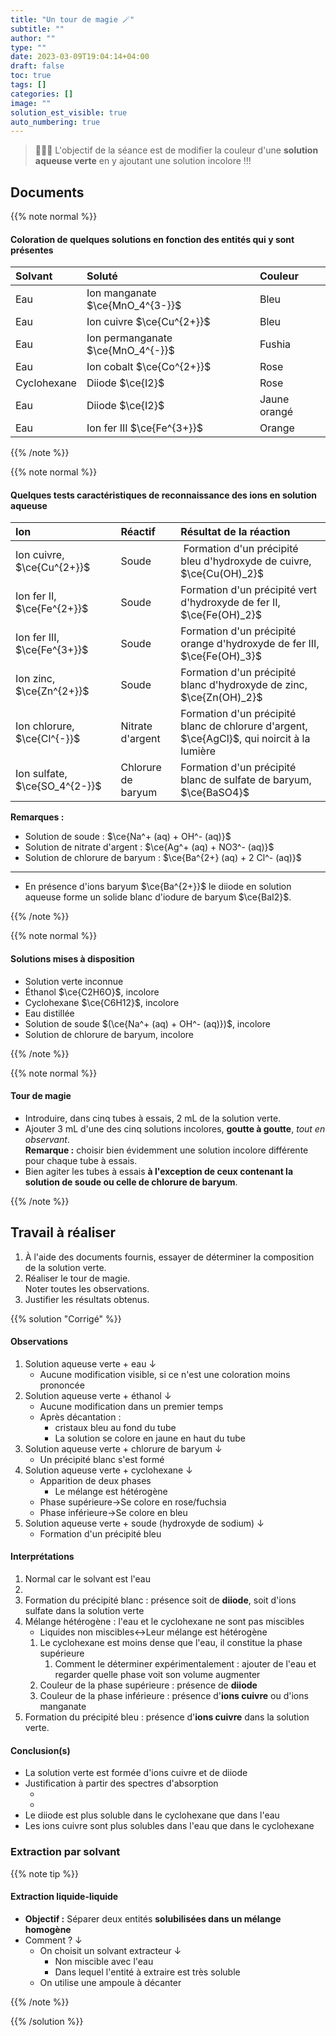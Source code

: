 ```yaml
---
title: "Un tour de magie 🪄"
subtitle: ""
author: ""
type: ""
date: 2023-03-09T19:04:14+04:00
draft: false
toc: true
tags: []
categories: []
image: ""
solution_est_visible: true
auto_numbering: true
---
```

> 👨🏻‍🔬 L'objectif de la séance est de modifier la couleur d'une **solution aqueuse verte** en y ajoutant une solution incolore !!!

## Documents

{{% note normal %}}

#### Coloration de quelques solutions en fonction des entités qui y sont présentes

<center>

| Solvant | Soluté | Couleur |
| :---- | :---- | :---- |
| Eau | Ion manganate $\ce{MnO_4^{3-}}$ | Bleu |
| Eau | Ion cuivre $\ce{Cu^{2+}}$ | Bleu |
| Eau | Ion permanganate $\ce{MnO_4^{-}}$ | Fushia |
| Eau | Ion cobalt $\ce{Co^{2+}}$ | Rose |
| Cyclohexane | Diiode $\ce{I2}$ | Rose |
| Eau | Diiode $\ce{I2}$ | Jaune orangé |
| Eau | Ion fer III $\ce{Fe^{3+}}$ | Orange |

</center>

{{% /note %}}

{{% note normal %}}

#### Quelques tests caractéristiques de reconnaissance des ions en solution aqueuse

| Ion | Réactif | Résultat de la réaction |
| :--- | :---- | :---- |
| Ion cuivre, $\ce{Cu^{2+}}$ | Soude | Formation d'un précipité bleu d'hydroxyde de cuivre, $\ce{Cu(OH)_2}$ |
| Ion fer II, $\ce{Fe^{2+}}$ | Soude | Formation d'un précipité vert d'hydroxyde de fer II, $\ce{Fe(OH)_2}$ |
| Ion fer III, $\ce{Fe^{3+}}$ | Soude | Formation d'un précipité orange d'hydroxyde de fer III, $\ce{Fe(OH)_3}$ |
| Ion zinc, $\ce{Zn^{2+}}$ | Soude | Formation d'un précipité blanc d'hydroxyde de zinc, $\ce{Zn(OH)_2}$ |
| Ion chlorure, $\ce{Cl^{-}}$ | Nitrate d'argent | Formation d'un précipité blanc de chlorure d'argent, $\ce{AgCl}$, qui noircit à la lumière |
| Ion sulfate, $\ce{SO_4^{2-}}$ | Chlorure de baryum | Formation d'un précipité blanc de sulfate de baryum, $\ce{BaSO4}$ |

**Remarques :**  

- Solution de soude : $\ce{Na^+ (aq) + OH^- (aq)}$
- Solution de nitrate d'argent : $\ce{Ag^+ (aq) + NO3^- (aq)}$
- Solution de chlorure de baryum : $\ce{Ba^{2+} (aq) + 2 Cl^- (aq)}$

----

- En présence d'ions baryum $\ce{Ba^{2+}}$ le diiode en solution aqueuse forme un solide blanc d'iodure de baryum $\ce{BaI2}$.

{{% /note %}}

{{% note normal %}}

#### Solutions mises à disposition

- Solution verte inconnue
- Éthanol $\ce{C2H6O}$, incolore
- Cyclohexane $\ce{C6H12}$, incolore
- Eau distillée
- Solution de soude $(\ce{Na^+ (aq) + OH^- (aq)})$, incolore
- Solution de chlorure de baryum, incolore

{{% /note %}}

{{% note normal %}}

#### Tour de magie

- Introduire, dans cinq tubes à essais, 2 mL de la solution verte.
- Ajouter 3 mL d'une des cinq solutions incolores, **goutte à goutte**, *tout en observant*.  
**Remarque :** choisir bien évidemment une solution incolore différente pour chaque tube à essais.
- Bien agiter les tubes à essais **à l'exception de ceux contenant la solution de soude ou celle de chlorure de baryum**.

{{% /note %}}

## Travail à réaliser

1. À l'aide des documents fournis, essayer de déterminer la composition de la solution verte.
2. Réaliser le tour de magie.  
Noter toutes les observations.
3. Justifier les résultats obtenus.

{{% solution "Corrigé" %}}

#### Observations

1. Solution aqueuse verte + eau ↓
    - Aucune modification visible, si ce n'est une coloration moins prononcée
2. Solution aqueuse verte + éthanol ↓
    - Aucune modification dans un premier temps
    - Après décantation :
        - cristaux bleu au fond du tube
        - La solution se colore en jaune en haut du tube
3. Solution aqueuse verte + chlorure de baryum ↓
    - Un précipité blanc s'est formé
4. Solution aqueuse verte + cyclohexane ↓
    - Apparition de deux phases
        - Le mélange est hétérogène
    - Phase supérieure→Se colore en rose/fuchsia
    - Phase inférieure→Se colore en bleu
5. Solution aqueuse verte + soude (hydroxyde de sodium) ↓
    - Formation d'un précipité bleu

#### Interprétations

1. Normal car le solvant est l'eau
2.  
3. Formation du précipité blanc : présence soit de **diiode**, soit d'ions sulfate dans la solution verte
4. Mélange hétérogène : l'eau et le cyclohexane ne sont pas miscibles
    - Liquides non miscibles↔Leur mélange est hétérogène
    1. Le cyclohexane est moins dense que l'eau, il constitue la phase supérieure
        1. Comment le déterminer expérimentalement : ajouter de l'eau et regarder quelle phase voit son volume augmenter
    2. Couleur de la phase supérieure : présence de **diiode**
    3. Couleur de la phase inférieure : présence d'**ions cuivre** ou d'ions manganate
5. Formation du précipité bleu : présence d'**ions cuivre** dans la solution verte.

#### Conclusion(s)

- La solution verte est formée d'ions cuivre et de diiode
- Justification à partir des spectres d'absorption
  - <img src="/premieres-pc/chap-12/chap-12-5/im1.png" alt="" width="" />
  - <img src="/premieres-pc/chap-12/chap-12-5/im2.png" alt="" width="" />
- Le diiode est plus soluble dans le cyclohexane que dans l'eau
- Les ions cuivre sont plus solubles dans l'eau que dans le cyclohexane

### Extraction par solvant

{{% note tip %}}

#### Extraction liquide-liquide

- **Objectif :** Séparer deux entités **solubilisées dans un mélange homogène**
- Comment ? ↓
  - On choisit un solvant extracteur ↓
    - Non miscible avec l'eau
    - Dans lequel l'entité à extraire est très soluble
  - On utilise une ampoule à décanter

{{% /note %}}

{{% /solution %}}
